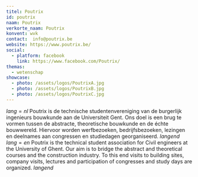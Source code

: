 ```yaml
---
titel: Poutrix
id: poutrix
naam: Poutrix
verkorte_naam: Poutrix
konvent: wvk
contact:  info@poutrix.be
website: https://www.poutrix.be/
social:
  - platform: facebook
    link: https://www.facebook.com/Poutrix/
themas:
  - wetenschap
showcase:
  - photo: /assets/logos/PoutrixA.jpg
  - photo: /assets/logos/PoutrixB.jpg
  - photo: /assets/logos/PoutrixC.jpg
---
```


$lang=nl$ 
Poutrix is de technische studentenvereniging van de burgerlijk ingenieurs bouwkunde aan de Universiteit Gent. Ons doel is een brug te vormen tussen de abstracte, theoretische bouwkunde en de échte bouwwereld. Hiervoor worden werfbezoeken, bedrijfsbezoeken, lezingen en deelnames aan congressen en studiedagen georganiseerd. 
$langend$ 
$lang=en$ 
Poutrix is the technical student association for Civil engineers at the University of Ghent. Our aim is to bridge the abstract and theoretical courses and the construction industry. To this end visits to building sites, company visits, lectures and participation of congresses and study days are organized. 
$langend$

